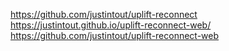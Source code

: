 

https://github.com/justintout/uplift-reconnect
https://justintout.github.io/uplift-reconnect-web/
https://github.com/justintout/uplift-reconnect-web